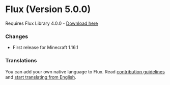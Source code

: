 # Flux (Version 5.0.0)
Requires Flux Library 4.0.0 - [Download here](https://www.curseforge.com/minecraft/mc-mods/fl/files)

### Changes
- First release for Minecraft 1.16.1

### Translations
You can add your own native language to Flux.
Read [contribution guidelines](https://github.com/Szewek/Flux/blob/master/.github/CONTRIBUTING.md) and [start translating from English](https://github.com/Szewek/Flux/tree/master/src/main/resources/generators/flux/lang).